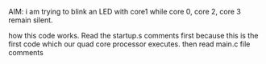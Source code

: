 AIM: i am trying to blink an LED with core1 while core 0, core 2, core 3 remain silent.

how this code works. 
Read the startup.s comments first because this is the first code which our quad core processor executes. 
then read main.c file comments

